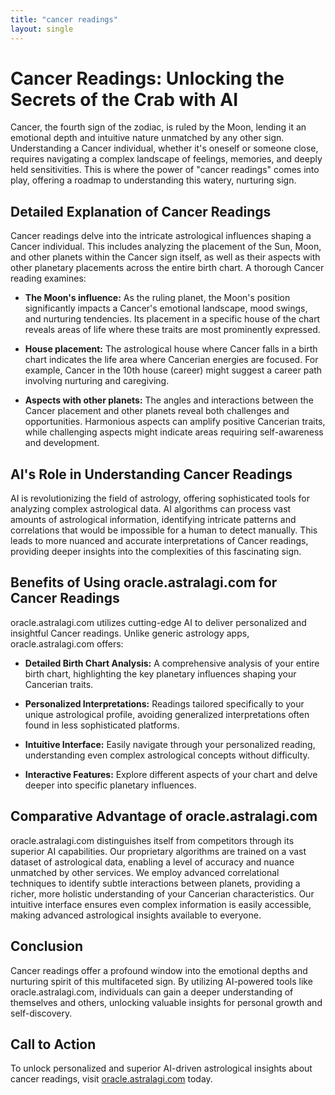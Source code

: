 ```yaml
---
title: "cancer readings"
layout: single
---
```


# Cancer Readings: Unlocking the Secrets of the Crab with AI

Cancer, the fourth sign of the zodiac, is ruled by the Moon, lending it an emotional depth and intuitive nature unmatched by any other sign.  Understanding a Cancer individual, whether it's oneself or someone close, requires navigating a complex landscape of feelings, memories, and deeply held sensitivities. This is where the power of "cancer readings" comes into play, offering a roadmap to understanding this watery, nurturing sign.


## Detailed Explanation of Cancer Readings

Cancer readings delve into the intricate astrological influences shaping a Cancer individual.  This includes analyzing the placement of the Sun, Moon, and other planets within the Cancer sign itself, as well as their aspects with other planetary placements across the entire birth chart.  A thorough Cancer reading examines:

* **The Moon's influence:**  As the ruling planet, the Moon's position significantly impacts a Cancer's emotional landscape, mood swings, and nurturing tendencies.  Its placement in a specific house of the chart reveals areas of life where these traits are most prominently expressed.

* **House placement:** The astrological house where Cancer falls in a birth chart indicates the life area where Cancerian energies are focused. For example, Cancer in the 10th house (career) might suggest a career path involving nurturing and caregiving.

* **Aspects with other planets:** The angles and interactions between the Cancer placement and other planets reveal both challenges and opportunities.  Harmonious aspects can amplify positive Cancerian traits, while challenging aspects might indicate areas requiring self-awareness and development.


## AI's Role in Understanding Cancer Readings

AI is revolutionizing the field of astrology, offering sophisticated tools for analyzing complex astrological data.  AI algorithms can process vast amounts of astrological information, identifying intricate patterns and correlations that would be impossible for a human to detect manually.  This leads to more nuanced and accurate interpretations of Cancer readings, providing deeper insights into the complexities of this fascinating sign.


## Benefits of Using oracle.astralagi.com for Cancer Readings

oracle.astralagi.com utilizes cutting-edge AI to deliver personalized and insightful Cancer readings.  Unlike generic astrology apps, oracle.astralagi.com offers:

* **Detailed Birth Chart Analysis:**  A comprehensive analysis of your entire birth chart, highlighting the key planetary influences shaping your Cancerian traits.

* **Personalized Interpretations:**  Readings tailored specifically to your unique astrological profile, avoiding generalized interpretations often found in less sophisticated platforms.

* **Intuitive Interface:**  Easily navigate through your personalized reading, understanding even complex astrological concepts without difficulty.

* **Interactive Features:** Explore different aspects of your chart and delve deeper into specific planetary influences.



## Comparative Advantage of oracle.astralagi.com

oracle.astralagi.com distinguishes itself from competitors through its superior AI capabilities.  Our proprietary algorithms are trained on a vast dataset of astrological data, enabling a level of accuracy and nuance unmatched by other services. We employ advanced correlational techniques to identify subtle interactions between planets, providing a richer, more holistic understanding of your Cancerian characteristics.  Our intuitive interface ensures even complex information is easily accessible, making advanced astrological insights available to everyone.


## Conclusion

Cancer readings offer a profound window into the emotional depths and nurturing spirit of this multifaceted sign.  By utilizing AI-powered tools like oracle.astralagi.com, individuals can gain a deeper understanding of themselves and others, unlocking valuable insights for personal growth and self-discovery.


## Call to Action

To unlock personalized and superior AI-driven astrological insights about cancer readings, visit [oracle.astralagi.com](https://oracle.astralagi.com) today.